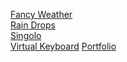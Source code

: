 <a href="https://dn9wkalolz.github.io/presentation/Fancy%20Weather/index" target="_blank">Fancy Weather</a><br>
<a href="https://dn9wkalolz.github.io/presentation/Rain%20Drops/index" target="_blank">Rain Drops</a><br>
<a href="https://dn9wkalolz.github.io/presentation/Singolo/index" target="_blank">Singolo</a><br>
<a href="https://dn9wkalolz.github.io/presentation/Virtual%20Keyboard/index" target="_blank">Virtual Keyboard</a>
<a href="https://dn9wkalolz.github.io/presentation/Portfolio/index" target="_blank">Portfolio</a>